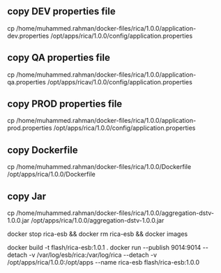 
## copy DEV properties file
cp /home/muhammed.rahman/docker-files/rica/1.0.0/application-dev.properties /opt/apps/rica/1.0.0/config/application.properties

## copy QA properties file
cp /home/muhammed.rahman/docker-files/rica/1.0.0/application-qa.properties /opt/apps/ricav/1.0.0/config/application.properties

## copy PROD properties file
cp /home/muhammed.rahman/docker-files/rica/1.0.0/application-prod.properties /opt/apps/rica/1.0.0/config/application.properties

## copy Dockerfile
cp /home/muhammed.rahman/docker-files/rica/1.0.0/Dockerfile /opt/apps/rica/1.0.0/Dockerfile

## copy Jar
cp /home/muhammed.rahman/docker-files/rica/1.0.0/aggregation-dstv-1.0.0.jar /opt/apps/rica/1.0.0/aggregation-dstv-1.0.0.jar


docker stop rica-esb && docker rm rica-esb && docker images

docker build -t flash/rica-esb:1.0.1 .
docker run --publish 9014:9014 --detach -v /var/log/esb/rica:/var/log/rica --detach -v /opt/apps/rica/1.0.0:/opt/apps --name rica-esb flash/rica-esb:1.0.0
